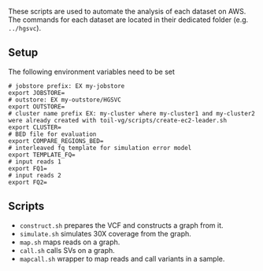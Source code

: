These scripts are used to automate the analysis of each dataset on AWS.
The commands for each dataset are located in their dedicated folder (e.g. `../hgsvc`).

## Setup

The following environment variables need to be set

```
# jobstore prefix: EX my-jobstore
export JOBSTORE=
# outstore: EX my-outstore/HGSVC
export OUTSTORE=
# cluster name prefix EX: my-cluster where my-cluster1 and my-cluster2 were already created with toil-vg/scripts/create-ec2-leader.sh
export CLUSTER=
# BED file for evaluation
export COMPARE_REGIONS_BED=
# interleaved fq template for simulation error model
export TEMPLATE_FQ=
# input reads 1
export FQ1=
# input reads 2
export FQ2=
```

## Scripts

- `construct.sh` prepares the VCF and constructs a graph from it.
- `simulate.sh` simulates 30X coverage from the graph.
- `map.sh` maps reads on a graph.
- `call.sh` calls SVs on a graph.
- `mapcall.sh` wrapper to map reads and call variants in a sample.
